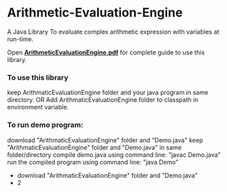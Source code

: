 # Arithmetic-Evaluation-Engine
A Java Library To evaluate complex arithmetic expression with variables at run-time.

Open [__ArithmeticEvaluationEngine.pdf__](https://github.com/VarunKhambhata/Arithmetic-Evaluation-Engine/blob/main/ArithmeticEvaluationEngine%20package.pdf) for complete guide to use this library.

<h3>To use this library</h3>
keep ArithmaticEvaluationEngine folder and your java program in same directory.
OR
Add ArithmaticEvaluationEngine folder to classpath in environment variable.


<h3>To run demo program:</h3>
 download "ArithmaticEvaluationEngine" folder and "Demo.java"
 keep "ArithmaticEvaluationEngine" folder and "Demo.java" in same folder/directory
 compile demo.java using command line: "javac Demo.java"
 run the compiled program using command line: "java Demo"
 
 
 * download "ArithmaticEvaluationEngine" folder and "Demo.java"
 * 2
